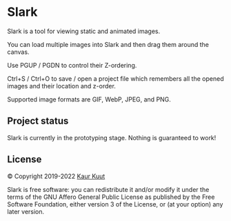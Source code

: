 # Slark

Slark is a tool for viewing static and animated images.

You can load multiple images into Slark and then drag them around the canvas.

Use PGUP / PGDN to control their Z-ordering.

Ctrl+S / Ctrl+O to save / open a project file which remembers all the opened images and their location and z-order.

Supported image formats are GIF, WebP, JPEG, and PNG.

## Project status

Slark is currently in the prototyping stage. Nothing is guaranteed to work!

## License

© Copyright 2019-2022 [Kaur Kuut](https://www.kaurkuut.com/)

Slark is free software: you can redistribute it and/or modify it under the terms of the GNU Affero General Public License as published by the Free Software Foundation, either version 3 of the License, or (at your option) any later version.